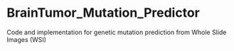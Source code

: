 # BrainTumor_Mutation_Predictor
Code and implementation for genetic mutation prediction from Whole Slide Images (WSI)
